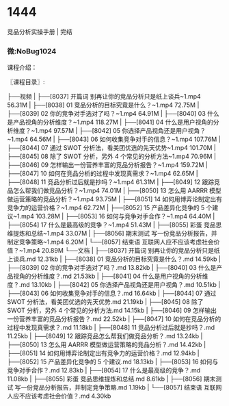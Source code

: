 # 1444
竞品分析实操手册 | 完结
### 微:NoBug1024 


课程介绍：

〖课程目录〗:

├──视频
| ├──[8037] 开篇词 别再让你的竞品分析只是纸上谈兵~1.mp4 56.31M
| ├──[8038] 01 竞品分析的目标究竟是什么？~1.mp4 72.75M
| ├──[8039] 02 你的竞争对手选对了吗？~1.mp4 64.91M
| ├──[8040] 03 什么是产品视角的分析维度？~1.mp4 118.27M
| ├──[8041] 04 什么是用户视角的分析维度？~1.mp4 97.57M
| ├──[8042] 05 你选择产品视角还是用户视角？~1.mp4 64.56M
| ├──[8043] 06 如何收集竞争对手的信息？~1.mp4 107.76M
| ├──[8044] 07 通过 SWOT 分析法，看美团优选的先天优势~1.mp4 101.70M
| ├──[8045] 08 除了 SWOT 分析，另外 4 个常见的分析方法~1.mp4 70.96M
| ├──[8046] 09 怎样输出一份营养丰富的竞品分析报告？~1.mp4 159.72M
| ├──[8047] 10 如何在竞品分析的过程中发现真需求？~1.mp4 62.65M
| ├──[8048] 11 竞品分析过后就是抄吗？~1.mp4 61.31M
| ├──[8049] 12 跟踪竞品怎么帮我们做竞品分析？~1.mp4 74.01M
| ├──[8050] 13 怎么用 AARRR 模型做运营策略的竞品分析？~1.mp4 93.75M
| ├──[8051] 14 如何用博弈论制定出有竞争力的运营价格？~1.mp4 62.72M
| ├──[8052] 15 产品差异化竞争的 5 个建议~1.mp4 103.28M
| ├──[8053] 16 如何与竞争对手合作？~1.mp4 64.40M
| ├──[8054] 17 什么是最高级的竞争？~1.mp4 51.43M
| ├──[8055] 彩蛋 竞品思维提炼和总结~1.mp4 33.07M
| ├──[8056] 期末测试 写一份竞品分析报告，并制定竞争策略~1.mp4 6.20M
| └──[8057] 结束语 互联网人应不应该考虑社会价值？~1.mp4 20.89M
└──文档
| ├──[8037] 开篇词 别再让你的竞品分析只是纸上谈兵.md 12.31kb
| ├──[8038] 01 竞品分析的目标究竟是什么？.md 14.59kb
| ├──[8039] 02 你的竞争对手选对了吗？.md 13.82kb
| ├──[8040] 03 什么是产品视角的分析维度？.md 21.53kb
| ├──[8041] 04 什么是用户视角的分析维度？.md 13.10kb
| ├──[8042] 05 你选择产品视角还是用户视角？.md 10.51kb
| ├──[8043] 06 如何收集竞争对手的信息？.md 16.64kb
| ├──[8044] 07 通过 SWOT 分析法，看美团优选的先天优势.md 21.19kb
| ├──[8045] 08 除了 SWOT 分析，另外 4 个常见的分析方法.md 14.15kb
| ├──[8046] 09 怎样输出一份营养丰富的竞品分析报告？.md 22.52kb
| ├──[8047] 10 如何在竞品分析的过程中发现真需求？.md 11.18kb
| ├──[8048] 11 竞品分析过后就是抄吗？.md 11.25kb
| ├──[8049] 12 跟踪竞品怎么帮我们做竞品分析？.md 13.24kb
| ├──[8050] 13 怎么用 AARRR 模型做运营策略的竞品分析？.md 14.42kb
| ├──[8051] 14 如何用博弈论制定出有竞争力的运营价格？.md 12.94kb
| ├──[8052] 15 产品差异化竞争的 5 个建议.md 18.13kb
| ├──[8053] 16 如何与竞争对手合作？.md 12.83kb
| ├──[8054] 17 什么是最高级的竞争？.md 11.08kb
| ├──[8055] 彩蛋 竞品思维提炼和总结.md 8.61kb
| ├──[8056] 期末测试 写一份竞品分析报告，并制定竞争策略.md 1.19kb
| └──[8057] 结束语 互联网人应不应该考虑社会价值？.md 4.30kb
